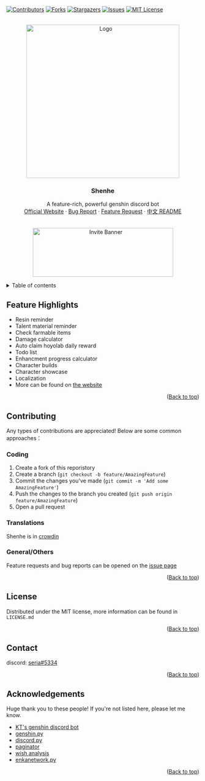 <a name="readme-top"></a>
[![Contributors][contributors-shield]][contributors-url]
[![Forks][forks-shield]][forks-url]
[![Stargazers][stars-shield]][stars-url]
[![Issues][issues-shield]][issues-url]
[![MIT License][license-shield]][license-url]



<!-- PROJECT LOGO -->
<br />
<div align="center">
  <a href="https://github.com/seriaati/shenhe_bot">
    <img src="https://i.imgur.com/bwWfOJH.png" alt="Logo" width="400" height="400">
  </a>

<h3 align="center">Shenhe</h3>

  <p align="center">
    A feature-rich, powerful genshin discord bot
    <br />
    <a href="https://seriaati.github.io/shenhe_website/">Official Website</a>
    ·
    <a href="https://github.com/seriaati/shenhe_bot/issues">Bug Report</a>
    ·
    <a href="https://github.com/seriaati/shenhe_bot/issues">Feature Request</a>
    ·
    <a href="https://github.com/seriaati/shenhe_bot/blob/main/README.md">中文 README</a> <br> <br> <br>
    <a href="https://bit.ly/shenhe_bot">
      <img src="https://i.imgur.com/QfGbpIU.png" alt="Invite Banner" width="367" height="127">
    </a>
  </p>
</div>

<!-- TABLE OF CONTENTS -->
<details>
  <summary>Table of contents</summary>
  <ol>
    <li><a href="#Feature Highlights">Feature Highlights</a></li>
    <li><a href="#Contributing">Contributing</a></li>
    <ul>
        <li><a href="#Code">Code</a></li>
        <li><a href="#Translations">Translations</a></li>
        <li><a href="#General/Others">General/Others</a></li>
     </ul>
    <li><a href="#License">License</a></li>
    <li><a href="#Contact">Contact</a></li>
    <li><a href="#Acknowledgements">Acknowledgements</a></li>
  </ol>
</details>

<!-- USAGE EXAMPLES -->
## Feature Highlights
- Resin reminder
- Talent material reminder
- Check farmable items
- Damage calculator
- Auto claim hoyolab daily reward
- Todo list
- Enhancment progress calculator
- Character builds
- Character showcase
- Localization
- More can be found on [the website](http://shenhe.bot.nu/)

<p align="right">(<a href="#readme-top">Back to top</a>)</p>


<!-- CONTRIBUTING -->
## Contributing
Any types of contributions are appreciated! Below are some common approaches：

### Coding
1. Create a fork of this reporistory
2. Create a branch (`git checkout -b feature/AmazingFeature`)
3. Commit the changes you've made (`git commit -m 'Add some AmazingFeature'`)
4. Push the changes to the branch you created (`git push origin feature/AmazingFeature`)
5. Open a pull request

### Translations
Shenhe is in [crowdin](https://crowdin.com/project/shenhe-bot)

### General/Others
Feature requests and bug reports can be opened on the [issue page](https://github.com/seriaati/shenhe_bot/issues)

<p align="right">(<a href="#readme-top">Back to top</a>)</p>



<!-- LICENSE -->
## License

Distributed under the MIT license, more information can be found in `LICENSE.md`

<p align="right">(<a href="#readme-top">Back to top</a>)</p>



<!-- CONTACT -->
## Contact

discord: [seria#5334](http://discord.com/users/410036441129943050)

<p align="right">(<a href="#readme-top">Back to top</a>)</p>



<!-- ACKNOWLEDGMENTS -->
## Acknowledgements
Huge thank you to these people! If you're not listed here, please let me know.

* [KT's genshin discord bot](https://github.com/KT-Yeh/Genshin-Discord-Bot)
* [genshin.py](https://github.com/thesadru/genshin.py)
* [discord.py](https://github.com/Rapptz/discord.py)
* [paginator](https://github.com/soosBot-com/Pagination)
* [wish analysis](https://github.com/OneBST/GGanalysis)
* [enkanetwork.py](https://github.com/mrwan200/EnkaNetwork.py)

<p align="right">(<a href="#readme-top">Back to top</a>)</p>



<!-- MARKDOWN LINKS & IMAGES -->
<!-- https://www.markdownguide.org/basic-syntax/#reference-style-links -->
[contributors-shield]: https://img.shields.io/github/contributors/seriaati/shenhe_bot.svg?style=for-the-badge
[contributors-url]: https://github.com/seriaati/shenhe_bot/graphs/contributors
[forks-shield]: https://img.shields.io/github/forks/seriaati/shenhe_bot.svg?style=for-the-badge
[forks-url]: https://github.com/seriaati/shenhe_bot/network/members
[stars-shield]: https://img.shields.io/github/stars/seriaati/shenhe_bot.svg?style=for-the-badge
[stars-url]: https://github.com/seriaati/shenhe_bot/stargazers
[issues-shield]: https://img.shields.io/github/issues/seriaati/shenhe_bot.svg?style=for-the-badge
[issues-url]: https://github.com/seriaati/shenhe_bot/issues
[license-shield]: https://img.shields.io/github/license/seriaati/shenhe_bot.svg?style=for-the-badge
[license-url]: https://github.com/seriaati/shenhe_bot/blob/master/LICENSE.md
[invite-image]: https://i.imgur.com/QfGbpIU.png
[invite-url]: https://bit.ly/shenhe_bot
